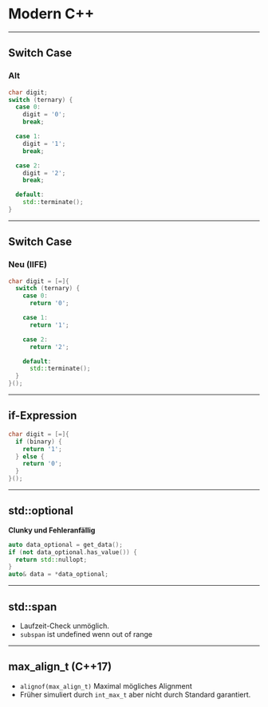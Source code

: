<!-- sectionTitle: Modern C++ -->

# Modern C++

---

## Switch Case

### Alt

```cpp
char digit;
switch (ternary) {
  case 0:
    digit = '0';
    break;

  case 1:
    digit = '1';
    break;

  case 2:
    digit = '2';
    break;

  default:
    std::terminate();
}
```

---

## Switch Case

<!-- notes
Immediately Invoked Function Expression
-->

### Neu (IIFE)

```cpp
char digit = [=]{
  switch (ternary) {
    case 0:
      return '0';

    case 1:
      return '1';

    case 2:
      return '2';

    default:
      std::terminate();
  }
}();
```

---

## if-Expression

```cpp
char digit = [=]{
  if (binary) {
    return '1';
  } else {
    return '0';
  }
}();
```

---

## std::optional

**Clunky und Fehleranfällig**
```cpp
auto data_optional = get_data();
if (not data_optional.has_value()) {
  return std::nullopt;
}
auto& data = *data_optional;
```

---

## std::span

* Laufzeit-Check unmöglich.
* `subspan` ist undefined wenn out of range

---

## max_align_t (C++17)

* `alignof(max_align_t)` Maximal mögliches Alignment
* Früher simuliert durch `int_max_t` aber nicht durch Standard garantiert.
